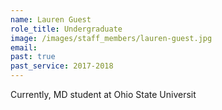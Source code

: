 ```yaml
---
name: Lauren Guest
role_title: Undergraduate
image: /images/staff_members/lauren-guest.jpg
email:
past: true
past_service: 2017-2018
---
```


Currently, MD student at Ohio State Universit
